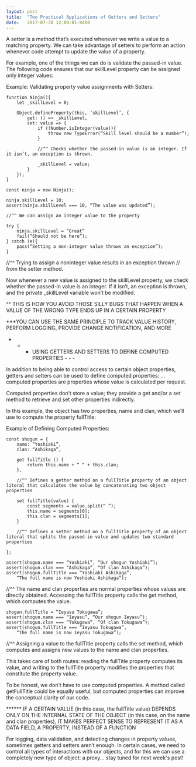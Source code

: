 ```yaml
---
layout: post
title:  "Two Practical Applications of Getters and Setters"
date:   2017-07-30 12:00:01-0400
---
```

A setter is a method that’s executed whenever we write a value to a matching property. We can take advantage of setters to perform an action whenever code attempt to update the value of a property.

For example, one of the things we can do is validate the passed-in value. The following code ensures that our skillLevel property can be assigned only integer values:

Example: Validating property value assignments with Setters:

    function Ninja(){
        let _skillLevel = 0;

        Object.defineProperty(this, ‘skillLevel’, {
            get: () => _skillLevel,
            set: value => {
                if (!Number.isInteger(value)){
                    throw new TypeError(“Skill level should be a number”);
                }

                //^^ Checks whether the passed-in value is an integer. If it isn’t, an exception is thrown.

                _skillLevel = value;
            }
        });
    }

    const ninja = new Ninja();

    ninja.skillLevel = 10;
    assert(ninja.skillLevel === 10, “The value was updated”);

    //^^ We can assign an integer value to the property

    try {
        ninja.skillLevel = “Great”
        fail(“Should not be here”);
    } catch (e){
        pass(“Setting a non-integer value throws an exception”);
    }

//^^ Trying to assign a noninteger value results in an exception thrown 
// from the setter method.

Now whenever a new value is assigned to the skillLevel property, we check whether the passed-in value is an integer. If it isn’t, an exception is thrown, and the private _skillLevel variable won’t be modified.

^^ THIS IS HOW YOU AVOID THOSE SILLY BUGS THAT HAPPEN WHEN A VALUE OF THE WRONG TYPE ENDS UP IN A CERTAIN PROPERTY

***YOU CAN USE THE SAME PRINCIPLE TO TRACK VALUE HISTORY, PERFORM LOGGING, PROVIDE CHANGE NOTIFICATION, AND MORE


- - - USING GETTERS AND SETTERS TO DEFINE COMPUTED PROPERTIES - - -

In addition to being able to control access to certain object properties, getters and setters can be used to define computed properties: 
    … computed properties are properties whose value is calculated per request.

Computed properties don’t store a value; they provide a get and/or a set method to retrieve and set other properties indirectly.

In this example, the object has two properties, name and clan, which we’ll use to compute the property fullTitle:

Example of Defining Computed Properties:

    const shogun = {
        name: “Yoshiaki”,
        clan: “Ashikaga”,

        get fullTitle () {
            return this.name + “ “ + this.clan;
        },

        //^^ Defines a getter method on a fullTitle property of an object literal that calculates the value by concatenating two object properties

        set fullTitle(value) {
            const segments = value.split(“ ”);
            this.name = segments[0];
            this.clan = segments[1];
        }

        //^^ Defines a setter method on a fullTitle property of an object literal that splits the passed-in value and updates two standard properties

    };

    assert(shogun.name === “Yoshiaki”, “Our shogun Yoshiaki”);
    assert(shogun.clan === “Ashikaga”, “Of clan Ashikaga”);
    assert(shogun.fullTitle === “Yoshiaki Ashikaga”,
        “The full name is now Yoshiaki Ashikaga”);

//^^ The name and clan properties are normal properties whose values are directly obtained. Accessing the fullTitle property calls the get method, which computes the value.

    shogun.fullTitle = “Ieyasu Tokugawa”;
    assert(shogun.name === “Ieyasu”, “Our shogun Ieyasu”);
    assert(shogun.clan === “Tokugawa”, “Of clan Tokugawa”);
    assert(shogun.fullTitle === “Ieyasu Tokugawa”,
        “The full name is now Ieyasu Tokugawa”);

//^^ Assigning a value to the fullTitle property calls the set method, which computes and assigns new values to the name and clan properties.

This takes care of both routes: reading the fullTitle property computes its value, and writing to the fullTitle property modifies the properties that constitute the property value.

To be honest, we don’t have to use computed properties. A method called getFullTitle could be equally useful, but computed properties can improve the conceptual clarity of our code.

****** IF A CERTAIN VALUE (in this case, the fullTitle value) DEPENDS ONLY ON THE INTERNAL STATE OF THE OBJECT (in this case, on the name and clan properties), IT MAKES PERFECT SENSE TO REPRESENT IT AS A DATA FIELD, A PROPERTY, INSTEAD OF A FUNCTION

For logging, data validation, and detecting changes in property values, sometimes getters and setters aren’t enough. In certain cases, we need to control all types of interactions with our objects, and for this we can use a completely new type of object: a proxy... stay tuned for next week's post!
